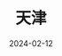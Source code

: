 ---
title: 天津
description: 天津市, 中国
date: 2024-02-12
weight: 2
resources:
    - src: DSCF3121_cover.JPG
      params:
          cover: true
---